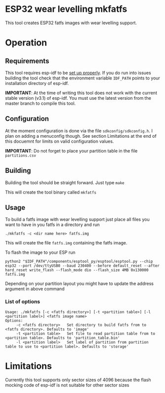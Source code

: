 ESP32 wear levelling mkfatfs
===========================

This tool creates ESP32 fatfs images with wear levelling support.

# Operation

## Requirements

This tool requires esp-idf to be [set up properly](https://docs.espressif.com/projects/esp-idf/en/latest/get-started/).
If you do run into issues building the tool check that the environment variable `IDF_PATH` points to your installation directory of esp-idf.

**IMPORTANT**: At the time of writing this tool does not work with the current stable version (v3.1) of esp-idf. You must use the latest version from the master branch to compile this tool.


## Configuration

At the moment configuration is done via the file `sdkconfig/sdkconfig.h`. I plan on adding a menuconfig though.
See section Limitations at the end of this docuemnt for limits on valid configuration values.

**IMPORTANT**: Do not forget to place your partition table in the file `partitions.csv`


## Building 

Building the tool should be straight forward. Just type `make`

This will create the tool binary called `mkfatfs`


## Usage

To build a fatfs image with wear levelling support just place all files you want to have in you fatfs in a directory and run

`./mkfatfs -c <dir name here> fatfs.img`

This will create the file `fatfs.img` containing the fatfs image.

To flash the image to your ESP run

```
python2 "$IDF_PATH"/components/esptool_py/esptool/esptool.py --chip esp32 --port /dev/ttyUSB0 --baud 230400 --before default_reset --after hard_reset write_flash --flash_mode dio --flash_size 4MB 0x130000 fatfs.img
```

Depending on your partition layout you might have to update the address argument in above command

### List of options
```
Usage: ./mkfatfs [-c <fatfs directory>] [-t <partition table>] [-l <partition label>] <fatfs image name>
Options:
	 -c <fatfs directory>	Set directory to build fatfs from to <fatfs directory>. Defaults to 'image'
	 -t <partition table>	Set file to read partition table from to <partition table>. Defaults to 'partition_table.bin'
	 -l <partition label>	Set label of partition from partition table to use to <partition label>. Defaults to 'storage'
```

# Limitations

Currently this tool supports only sector sizes of 4096 because the flash mocking code of esp-idf is not suitable for other sector sizes
